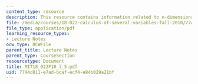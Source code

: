 ```yaml
---
content_type: resource
description: This resource contains information related to n-dimensional space.
file: /media/courses/18-022-calculus-of-several-variables-fall-2010/7744c811e7adbcafecf4e84b029a21bf_MIT18_022F10_l_5.pdf
file_type: application/pdf
learning_resource_types:
- Lecture Notes
ocw_type: OCWFile
parent_title: Lecture Notes
parent_type: CourseSection
resourcetype: Document
title: MIT18_022F10_l_5.pdf
uid: 7744c811-e7ad-bcaf-ecf4-e84b029a21bf
---
```

